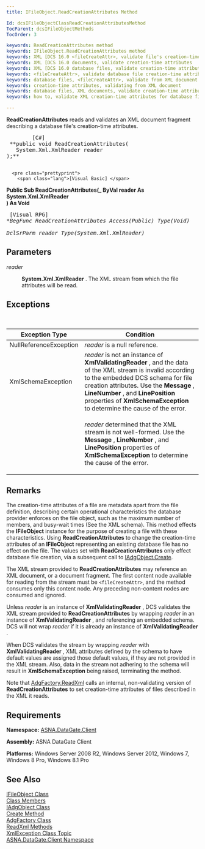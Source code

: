 ```yaml
---
title: IFileObject.ReadCreationAttributes Method

Id: dcsIFileObjectClassReadCreationAttributesMethod
TocParent: dcsIFileObjectMethods
TocOrder: 3

keywords: ReadCreationAttributes method
keywords: IFileObject.ReadCreationAttributes method
keywords: XML [DCS 16.0 <fileCreateAttr>, validate file's creation-time attributes
keywords: XML [DCS 16.0 documents, validate creation-time attributes
keywords: XML [DCS 16.0 database files, validate creation-time attributes
keywords: <fileCreateAttr>, validate database file creation-time attributes from XML document
keywords: database files, <fileCreateAttr>, validate from XML document
keywords: creation-time attributes, validating from XML document
keywords: database files, XML documents, validate creation-time attributes
keywords: how to, validate XML creation-time attributes for database file

---
```


**ReadCreationAttributes** reads and validates an XML document fragment describing a database file's creation-time attributes.
<pre class="prettyprint">
        <span class="lang">[C#]</span>
 **public void ReadCreationAttributes(
   System.Xml.XmlReader reader
);** 
      </pre>
      <pre class="prettyprint">
        <span class="lang">[Visual Basic] </span>
 **Public Sub ReadCreationAttributes(_
   ByVal reader As System.Xml.XmlReader<br /> ) As Void** 
      </pre>
      <pre class="prettyprint">
        <span class="lang">[Visual RPG]</span>
 **BegFunc ReadCreationAttributes Access(*Public) Type(Void)<br />   DclSrParm reader Type(System.Xml.XmlReader)** 
      </pre>

## Parameters

<dl>
        <dt />
</dl>

*reader* 
<dl>
        <dd>

**System.Xml.XmlReader** . The XML stream from which the file attributes will be read.
</dd>
</dl>

## Exceptions

<br />



| Exception Type | Condition |
| ---- | ---- |
| NullReferenceException | *reader* is a null reference. |
| XmlSchemaException | *reader* is not an instance of **XmlValidatingReader** , and the data of the XML stream is invalid according to the embedded DCS schema for file creation attributes. Use the **Message** , **LineNumber** , and **LinePosition** properties of **XmlSchemaException** to determine the cause of the error. |
|  | <p> *reader* determined that the XML stream is not well-formed. Use the **Message** , **LineNumber** , and **LinePosition** properties of **XmlSchemaException** to determine the cause of the error. |



## Remarks

The creation-time attributes of a file are metadata apart from the file definition, describing certain operational characteristics the database provider enforces on the file object, such as the maximum number of members, and busy-wait times (See the XML schema). This method effects the **IFileObject** instance for the purpose of creating a file with these characteristics. Using **ReadCreationAttributes** to change the creation-time attributes of an **IFileObject** representing an existing database file has no effect on the file. The values set with **ReadCreationAttributes** only effect database file creation, via a subsequent call to [ IAdgObject.Create](iadg-object-class-create-method.html).

The XML stream provided to **ReadCreationAttributes** may reference an XML document, or a document fragment. The first content node available for reading from the stream must be <code>&lt;fileCreateAttr&gt;</code>, and the method consumes only this content node. Any preceding non-content nodes are consumed and ignored.

Unless *reader* is an instance of **XmlValidatingReader** , DCS validates the XML stream provided to **ReadCreationAttributes** by wrapping *reader* in an instance of **XmlValidatingReader** , and referencing an embedded schema. DCS will not wrap *reader* if it is already an instance of **XmlValidatingReader** . 

When DCS validates the stream by wrapping *reader* with **XmlValidatingReader** , XML attributes defined by the schema to have default values are assigned those default values, if they are not provided in the XML stream. Also, data in the stream not adhering to the schema will result in **XmlSchemaException** being raised, terminating the method.

Note that [AdgFactory.ReadXml](adg-factory-class-read-xml-methods.html) calls an internal, non-validating version of **ReadCreationAttributes** to set creation-time attributes of files described in the XML it reads.
## Requirements

<span> **Namespace:** [ASNA.DataGate.Client](datagate-client-namespace.html) </span> 

<span> **Assembly:** ASNA DataGate Client</span> 

<span> **Platforms:** Windows Server 2008 R2, Windows Server 2012, Windows 7, Windows 8 Pro, Windows 8.1 Pro</span> 
## See Also


[IFileObject Class](ifile-object-class.html)
      <br />
[Class Members](ifile-object-members.html)
      <br />
[IAdgObject Class](iadg-object-class.html)
      <br />
[Create Method](iadg-object-class-create-method.html)
      <br />
[AdgFactory Class](adg-factory-class.html)
      <br />
[ReadXml Methods](adg-factory-class-read-xml-methods.html)
      <br />
      [
					XmlException Class Topic](ms-help://MS.VSCC.2003/MS.MSDNQTR.2003FEB.1033/cpref/html/frlrfSystemXmlXmlExceptionClassTopic.html)
      <br />
[ASNA.DataGate.Client Namespace](datagate-client-namespace.html)

